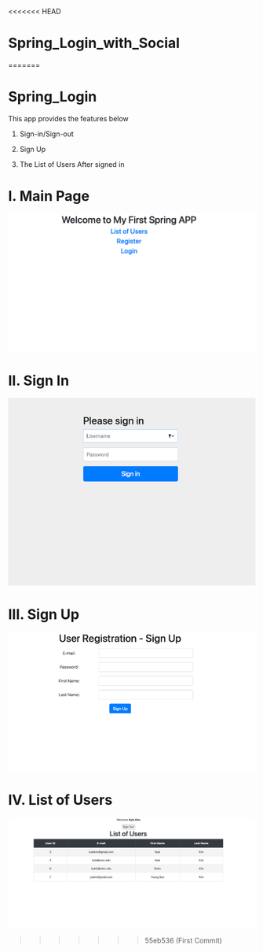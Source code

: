 <<<<<<< HEAD
# Spring_Login_with_Social
=======
# Spring_Login

This app provides the features below

1. Sign-in/Sign-out

2. Sign Up

3. The List of Users After signed in

# I. Main Page
![img_4.png](Images/img_4.png)
# II. Sign In
![img_1.png](Images/img_1.png)
# III. Sign Up
![img_2.png](Images/img_2.png)
# IV. List of Users
![img_3.png](Images/img_3.png)



>>>>>>> 55eb536 (First Commit)
